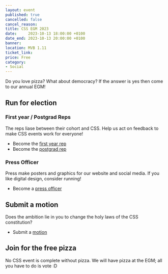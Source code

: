```yaml
---
layout: event
published: true
cancelled: false
cancel_reason:
title: CSS EGM 2023
date:     2023-10-13 18:00:00 +0100
date_end: 2023-10-13 20:00:00 +0100
banner:
location: MVB 1.11
ticket_link:
price: Free
category:
- Social
---
```


Do you love pizza? What about democracy? If the answer is yes then come to our annual EGM!

## Run for election

### **First year / Postgrad Reps**
  
The reps liase between their cohort and CSS. Help us act on feedback to make CSS events work for everyone! 

* Become the [first year rep][1]
* Become the [postgrad rep][1]

### **Press Officer**
  
Press make posters and graphics for our website and social media. If you like digital design, consider running! 

* Become a [press officer][1]

## Submit a motion

Does the ambition lie in you to change the holy laws of the CSS constitution? 

* Submit a [motion][2]

## Join for the free pizza

No CSS event is complete without pizza. We will have pizza at the EGM; all you have to do is vote :D


[1]:https://forms.office.com/e/XfDyyUfhSp
[2]:https://forms.office.com/e/GmaZT3NYYn
